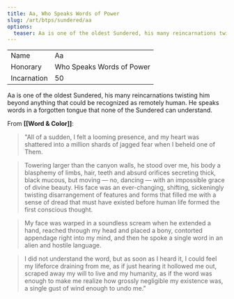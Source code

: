 ```yaml
---
title: Aa, Who Speaks Words of Power 
slug: /art/btps/sundered/aa
options:
  teaser: Aa is one of the oldest Sundered, his many reincarnations twisting him beyond anything that could be recognized as remotely human. He speaks words in a forgotten tongue that shape reality to his will.
---
```


|             |                    |
| ----------- | ------------------ |
| Name        | Aa            |
| Honorary    | Who Speaks Words of Power |
| Incarnation | 50                  |

Aa is one of the oldest Sundered, his many reincarnations twisting him beyond anything that could be recognized as remotely human. He speaks words in a forgotten tongue that none of the Sundered can understand.

From **[[Word & Color]]**:

> "All of a sudden, I felt a looming presence, and my heart was shattered into a million shards of jagged fear when I beheld one of Them.

> Towering larger than the canyon walls, he stood over me, his body a blasphemy of limbs, hair, teeth and absurd orifices secreting thick, black mucous, but moving — no, dancing — with an impossible grace of divine beauty. His face was an ever-changing, shifting, sickeningly twisting disarrangement of features and forms that filled me with a sense of dread that must have existed before human life formed the first conscious thought.

> My face was warped in a soundless scream when he extended a hand, reached through my head and placed a bony, contorted appendage right into my mind, and then he spoke a single word in an alien and hostile language.

> I did not understand the word, but as soon as I heard it, I could feel my lifeforce draining from me, as if just hearing it hollowed me out, scraped away my will to live and my humanity, as if the word was enough to make me realize how grossly negligible my existence was, a single gust of wind enough to undo me."
